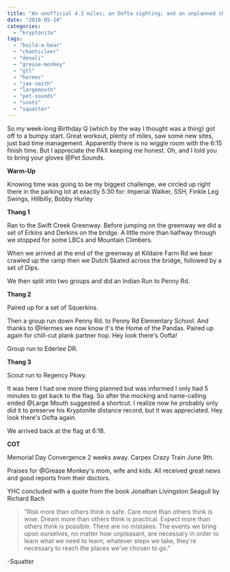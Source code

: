 ```yaml
---
title: "An unofficial 4.2 miles; an Oofta sighting; and an unplanned shortcut"
date: "2018-05-14"
categories: 
  - "kryptonite"
tags: 
  - "build-a-bear"
  - "chanticleer"
  - "denali"
  - "grease-monkey"
  - "gtl"
  - "hermes"
  - "joe-smith"
  - "largemouth"
  - "pet-sounds"
  - "snots"
  - "squatter"
---
```


So my week-long Birthday Q (which by the way I thought was a thing) got off to a bumpy start. Great workout, plenty of miles, saw some new sites, just bad time management. Apparently there is no wiggle room with the 6:15 finish time. But I appreciate the PAX keeping me honest. Oh, and I told you to bring your gloves @Pet Sounds.

**Warm-Up**

Knowing time was going to be my biggest challenge, we circled up right there in the parking lot at exactly 5:30 for: Imperial Walker, SSH, Finkle Leg Swings, Hillbilly, Bobby Hurley

**Thang 1**

Ran to the Swift Creek Greenway. Before jumping on the greenway we did a set of Erkins and Derkins on the bridge. A little more than halfway through we stopped for some LBCs and Mountain Climbers.

When we arrived at the end of the greenway at Kildaire Farm Rd we bear crawled up the ramp then we Dutch Skated across the bridge, followed by a set of Dips.

We then split into two groups and did an Indian Run to Penny Rd.

**Thang 2**

Paired up for a set of Squerkins.

Then a group run down Penny Rd. to Penny Rd Elementary School. And thanks to @Hermes we now know it's the Home of the Pandas. Paired up again for chill-cut plank partner hop. Hey look there's Oofta!

Group run to Ederlee DR.

**Thang 3**

Scout run to Regency Pkwy.

It was here I had one more thing planned but was informed I only had 5 minutes to get back to the flag. So after the mocking and name-calling ended @Large Mouth suggested a shortcut. I realize now he probably only did it to preserve his Kryptonite distance record, but it was appreciated. Hey look there's Oofta again.

We arrived back at the flag at 6:18.

**COT**

Memorial Day Convergence 2 weeks away. Carpex Crazy Train June 9th.

Praises for @Grease Monkey's mom, wife and kids. All received great news and good reports from their doctors.

YHC concluded with a quote from the book Jonathan Livingston Seagull by Richard Bach

> “Risk more than others think is safe. Care more than others think is wise. Dream more than others think is practical. Expect more than others think is possible. There are no mistakes. The events we bring upon ourselves, no matter how unpleasant, are necessary in order to learn what we need to learn; whatever steps we take, they're necessary to reach the places we've chosen to go."

\-Squatter
